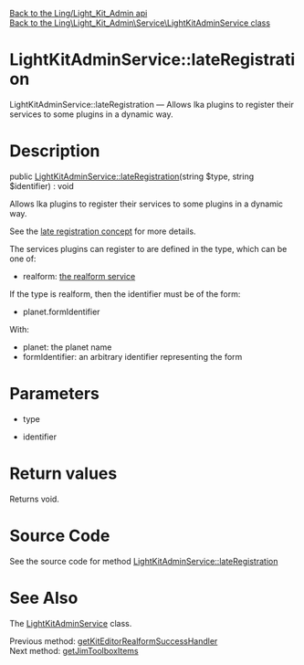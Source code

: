 [Back to the Ling/Light_Kit_Admin api](https://github.com/lingtalfi/Light_Kit_Admin/blob/master/doc/api/Ling/Light_Kit_Admin.md)<br>
[Back to the Ling\Light_Kit_Admin\Service\LightKitAdminService class](https://github.com/lingtalfi/Light_Kit_Admin/blob/master/doc/api/Ling/Light_Kit_Admin/Service/LightKitAdminService.md)


LightKitAdminService::lateRegistration
================



LightKitAdminService::lateRegistration — Allows lka plugins to register their services to some plugins in a dynamic way.




Description
================


public [LightKitAdminService::lateRegistration](https://github.com/lingtalfi/Light_Kit_Admin/blob/master/doc/api/Ling/Light_Kit_Admin/Service/LightKitAdminService/lateRegistration.md)(string $type, string $identifier) : void




Allows lka plugins to register their services to some plugins in a dynamic way.

See the [late registration concept](https://github.com/lingtalfi/Light/blob/master/personal/mydoc/pages/design/late-service-registration.md) for more details.

The services plugins can register to are defined in the type, which can be one of:

- realform: [the realform service](https://github.com/lingtalfi/Light_Realform)


If the type is realform, then the identifier must be of the form:

- planet.formIdentifier

With:

- planet: the planet name
- formIdentifier: an arbitrary identifier representing the form




Parameters
================


- type

    

- identifier

    


Return values
================

Returns void.








Source Code
===========
See the source code for method [LightKitAdminService::lateRegistration](https://github.com/lingtalfi/Light_Kit_Admin/blob/master/Service/LightKitAdminService.php#L376-L403)


See Also
================

The [LightKitAdminService](https://github.com/lingtalfi/Light_Kit_Admin/blob/master/doc/api/Ling/Light_Kit_Admin/Service/LightKitAdminService.md) class.

Previous method: [getKitEditorRealformSuccessHandler](https://github.com/lingtalfi/Light_Kit_Admin/blob/master/doc/api/Ling/Light_Kit_Admin/Service/LightKitAdminService/getKitEditorRealformSuccessHandler.md)<br>Next method: [getJimToolboxItems](https://github.com/lingtalfi/Light_Kit_Admin/blob/master/doc/api/Ling/Light_Kit_Admin/Service/LightKitAdminService/getJimToolboxItems.md)<br>

